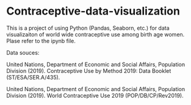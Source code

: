 # Contraceptive-data-visualization

This is a project of using Python (Pandas, Seaborn, etc.) for data visualizaiton of world wide contraceptive use among birth age women. Plase refer to the ipynb file.

Data souces:

United  Nations,  Department  of  Economic  and  Social  Affairs,  Population  Division  (2019).  Contraceptive Use by Method 2019: Data Booklet (ST/ESA/SER.A/435).

United Nations, Department of Economic and Social Affairs, Population Division (2019).  World Contraceptive Use 2019 (POP/DB/CP/Rev2019).
